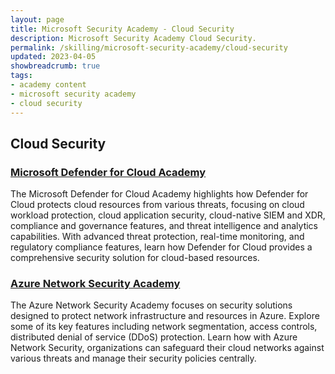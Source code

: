 ```yaml
---
layout: page
title: Microsoft Security Academy - Cloud Security
description: Microsoft Security Academy Cloud Security.
permalink: /skilling/microsoft-security-academy/cloud-security
updated: 2023-04-05
showbreadcrumb: true
tags: 
- academy content
- microsoft security academy
- cloud security
---
```


## Cloud Security

### [Microsoft Defender for Cloud Academy](/PartnerResources/skilling/microsoft-security-academy/defender-academy)
The Microsoft Defender for Cloud Academy highlights how Defender for Cloud protects cloud resources from various threats, focusing on cloud workload protection, cloud application security, cloud-native SIEM and XDR, compliance and governance features, and threat intelligence and analytics capabilities. With advanced threat protection, real-time monitoring, and regulatory compliance features, learn how Defender for Cloud provides a comprehensive security solution for cloud-based resources.

### [Azure Network Security Academy](/PartnerResources/skilling/microsoft-security-academy/network-academy)
The Azure Network Security Academy focuses on security solutions designed to protect network infrastructure and resources in Azure. Explore some of its key features including network segmentation, access controls, distributed denial of service (DDoS) protection. Learn how with Azure Network Security, organizations can safeguard their cloud networks against various threats and manage their security policies centrally.
